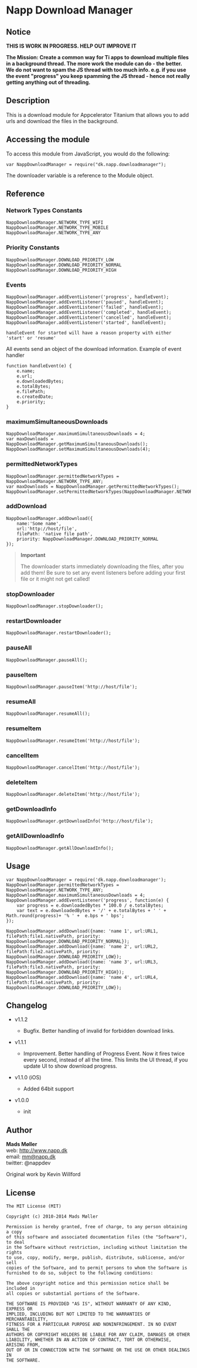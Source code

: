 # Napp Download Manager

## Notice

**THIS IS WORK IN PROGRESS. HELP OUT IMPROVE IT**

**The Mission: Create a common way for Ti apps to download multiple files in a background thread. The more work the module can do - the better. We do not want to spam the JS thread with too much info. e.g. if you use the event "progress" you keep spamming the JS thread - hence not really getting anything out of threading.**


## Description

This is a download module for Appcelerator Titanium that allows you to add urls and download the files in the background.

## Accessing the module

To access this module from JavaScript, you would do the following:

	var NappDownloadManager = require("dk.napp.downloadmanager");

The downloader variable is a reference to the Module object.	

## Reference

### Network Types Constants

	NappDownloadManager.NETWORK_TYPE_WIFI
	NappDownloadManager.NETWORK_TYPE_MOBILE
	NappDownloadManager.NETWORK_TYPE_ANY

### Priority Constants

	NappDownloadManager.DOWNLOAD_PRIORITY_LOW
	NappDownloadManager.DOWNLOAD_PRIORITY_NORMAL
	NappDownloadManager.DOWNLOAD_PRIORITY_HIGH

### Events

	NappDownloadManager.addEventListener('progress', handleEvent);
	NappDownloadManager.addEventListener('paused', handleEvent);
	NappDownloadManager.addEventListener('failed', handleEvent);
	NappDownloadManager.addEventListener('completed', handleEvent);
	NappDownloadManager.addEventListener('cancelled', handleEvent);	
	NappDownloadManager.addEventListener('started', handleEvent);

	handleEvent for started will have a reason property with either 'start' or 'resume'
	
All events send an object of the download information.  Example of event handler
	
	function handleEvent(e) {
		e.name;
		e.url;
		e.downloadedBytes;
		e.totalBytes;
		e.filePath;
		e.createdDate;
		e.priority;
	}

### maximumSimultaneousDownloads

	NappDownloadManager.maximumSimultaneousDownloads = 4;
	var maxDownloads = NappDownloadManager.getMaximumSimultaneousDownloads();
	NappDownloadManager.setMaximumSimultaneousDownloads(4);
	
### permittedNetworkTypes

	NappDownloadManager.permittedNetworkTypes = NappDownloadManager.NETWORK_TYPE_ANY;
	var maxDownloads = NappDownloadManager.getPermittedNetworkTypes();
	NappDownloadManager.setPermittedNetworkTypes(NappDownloadManager.NETWORK_TYPE_WIFI);

### addDownload

	NappDownloadManager.addDownload({
		name:'Some name',
		url:'http://host/file',
		filePath: 'native file path',
		priority: NappDownloadManager.DOWNLOAD_PRIORITY_NORMAL
	});
	
> **Important**
> 
> The downloader starts immediately downloading the files, after you add them! Be sure to set any event listeners before adding your first file or it might not get called!



	
	
### stopDownloader

	NappDownloadManager.stopDownloader();

### restartDownloader

	NappDownloadManager.restartDownloader();
	
### pauseAll

	NappDownloadManager.pauseAll();

### pauseItem

	NappDownloadManager.pauseItem('http://host/file');

### resumeAll

	NappDownloadManager.resumeAll();

### resumeItem

	NappDownloadManager.resumeItem('http://host/file');

### cancelItem

	NappDownloadManager.cancelItem('http://host/file');

### deleteItem

	NappDownloadManager.deleteItem('http://host/file');

### getDownloadInfo

	NappDownloadManager.getDownloadInfo('http://host/file');
	
### getAllDownloadInfo

	NappDownloadManager.getAllDownloadInfo();


## Usage

	var NappDownloadManager = require('dk.napp.downloadmanager');
	NappDownloadManager.permittedNetworkTypes = NappDownloadManager.NETWORK_TYPE_ANY;
	NappDownloadManager.maximumSimultaneousDownloads = 4;
	NappDownloadManager.addEventListener('progress', function(e) {
	    var progress = e.downloadedBytes * 100.0 / e.totalBytes;
	    var text = e.downloadedBytes + '/' + e.totalBytes + ' ' + Math.round(progress)+ '% ' +  e.bps + ' bps';	
	});

	NappDownloadManager.addDownload({name: 'name 1', url:URL1, filePath:file1.nativePath, priority: NappDownloadManager.DOWNLOAD_PRIORITY_NORMAL});
    NappDownloadManager.addDownload({name: 'name 2', url:URL2, filePath:file2.nativePath, priority: NappDownloadManager.DOWNLOAD_PRIORITY_LOW});
    NappDownloadManager.addDownload({name: 'name 3', url:URL3, filePath:file3.nativePath, priority: NappDownloadManager.DOWNLOAD_PRIORITY_HIGH});
    NappDownloadManager.addDownload({name: 'name 4', url:URL4, filePath:file4.nativePath, priority: NappDownloadManager.DOWNLOAD_PRIORITY_LOW});


## Changelog


* v1.1.2 
  * Bugfix. Better handling of invalid for forbidden download links. 

* v1.1.1
  * Improvement. Better handling of Progress Event. Now it fires twice every second, instead of all the time. This limits the UI thread, if you update UI to show download progress.
  

* v1.1.0 (iOS)
  * Added 64bit support
  

* v1.0.0
  * init


## Author

**Mads Møller**  
web: http://www.napp.dk  
email: mm@napp.dk  
twitter: @nappdev  

Original work by Kevin Willford

## License

    The MIT License (MIT)
    
    Copyright (c) 2010-2014 Mads Møller

    Permission is hereby granted, free of charge, to any person obtaining a copy
    of this software and associated documentation files (the "Software"), to deal
    in the Software without restriction, including without limitation the rights
    to use, copy, modify, merge, publish, distribute, sublicense, and/or sell
    copies of the Software, and to permit persons to whom the Software is
    furnished to do so, subject to the following conditions:

    The above copyright notice and this permission notice shall be included in
    all copies or substantial portions of the Software.

    THE SOFTWARE IS PROVIDED "AS IS", WITHOUT WARRANTY OF ANY KIND, EXPRESS OR
    IMPLIED, INCLUDING BUT NOT LIMITED TO THE WARRANTIES OF MERCHANTABILITY,
    FITNESS FOR A PARTICULAR PURPOSE AND NONINFRINGEMENT. IN NO EVENT SHALL THE
    AUTHORS OR COPYRIGHT HOLDERS BE LIABLE FOR ANY CLAIM, DAMAGES OR OTHER
    LIABILITY, WHETHER IN AN ACTION OF CONTRACT, TORT OR OTHERWISE, ARISING FROM,
    OUT OF OR IN CONNECTION WITH THE SOFTWARE OR THE USE OR OTHER DEALINGS IN
    THE SOFTWARE.
